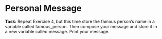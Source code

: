 # Personal Message

**Task:** Repeat Exercise 4, but this time store the famous person’s name in a variable called famous_person. Then compose your message and store it in a new variable called message. Print your message.

